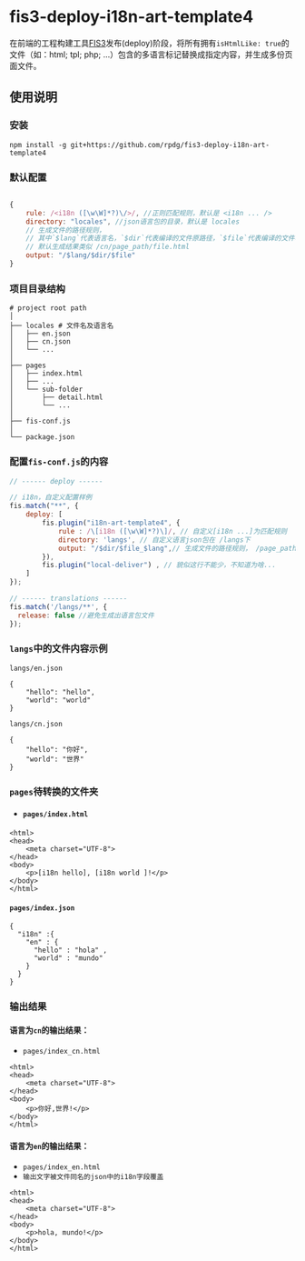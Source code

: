 # fis3-deploy-i18n-art-template4 

在前端的工程构建工具[FIS3](http://fis.baidu.com/)发布(deploy)阶段，将所有拥有`isHtmlLike: true`的文件（如：html; tpl; php; ...）包含的多语言标记替换成指定内容，并生成多份页面文件。

## 使用说明
### 安装
```shell
npm install -g git+https://github.com/rpdg/fis3-deploy-i18n-art-template4
```

### 默认配置
```javascript

{
    rule: /<i18n ([\w\W]*?)\/>/, //正则匹配规则，默认是 <i18n ... />
    directory: "locales", //json语言包的目录，默认是 locales
    // 生成文件的路径规则，
    // 其中`$lang`代表语言名，`$dir`代表编译的文件原路径，`$file`代表编译的文件名，
    // 默认生成结果类似 /cn/page_path/file.html
    output: "/$lang/$dir/$file" 
}
```


### 项目目录结构
```
# project root path
│
├── locales # 文件名及语言名
│   ├── en.json
│   ├── cn.json
│   └── ...
│
├── pages
│   ├── index.html
│   ├── ...
│   └── sub-folder
│       ├── detail.html
│       └── ...
│
├── fis-conf.js
│
└── package.json
```

### 配置`fis-conf.js`的内容
``` javascript
// ------ deploy ------

// i18n，自定义配置样例
fis.match("**", {
	deploy: [
		fis.plugin("i18n-art-template4", {
			rule : /\[i18n ([\w\W]*?)\]/, // 自定义[i18n ...]为匹配规则
			directory: 'langs', // 自定义语言json包在 /langs下
			output: "/$dir/$file_$lang",// 生成文件的路径规则， /page_path/file_cn.html
		}), 
		fis.plugin("local-deliver") , // 貌似这行不能少，不知道为啥...
	]
});

// ------ translations ------
fis.match('/langs/**', {
  release: false //避免生成出语言包文件
});

```

### `langs`中的文件内容示例
`langs/en.json`
```
{
    "hello": "hello",
    "world": "world"
}
```

`langs/cn.json`
```
{
    "hello": "你好",
    "world": "世界"
}
```

### `pages`待转换的文件夹
- #### `pages/index.html`
```
<html>
<head>
    <meta charset="UTF-8">
</head>
<body>
    <p>[i18n hello], [i18n world ]!</p>
</body>
</html>
```
#### `pages/index.json`
```
{
  "i18n" :{
    "en" : {
      "hello" : "hola" ,
      "world" : "mundo"
    }
  }
}

```
### 输出结果
#### 语言为`cn`的输出结果：
- `pages/index_cn.html`
```
<html>
<head>
    <meta charset="UTF-8">
</head>
<body>
    <p>你好,世界!</p>
</body>
</html>
```

#### 语言为`en`的输出结果：
- `pages/index_en.html`
- `输出文字被文件同名的json中的i18n字段覆盖`
```
<html>
<head>
    <meta charset="UTF-8">
</head>
<body>
    <p>hola, mundo!</p>
</body>
</html>
```
